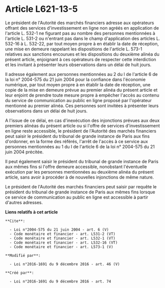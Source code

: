 # Article L621-13-5

Le président de l'Autorité des marchés financiers adresse aux opérateurs offrant des services d'investissement en ligne non
agréés en application de l'article L. 532-1 ne figurant pas au nombre des personnes mentionnées à l'article L. 531-2 ou
n'entrant pas dans le champ d'application des articles L. 532-16 à L. 532-22, par tout moyen propre à en établir la date de
réception, une mise en demeure rappelant les dispositions de l'article L. 573-1 relatives aux sanctions encourues et les
dispositions du deuxième alinéa du présent article, enjoignant à ces opérateurs de respecter cette interdiction et les
invitant à présenter leurs observations dans un délai de huit jours. 

Il adresse également aux personnes mentionnées au 2 du I de l'article 6 de la loi n° 2004-575 du 21 juin 2004 pour la
confiance dans l'économie numérique, par tout moyen propre à en établir la date de réception, une copie de la mise en demeure
prévue au premier alinéa du présent article et leur enjoint de prendre toute mesure propre à empêcher l'accès au contenu du
service de communication au public en ligne proposé par l'opérateur mentionné au premier alinéa. Ces personnes sont invitées
à présenter leurs observations dans un délai de huit jours. 

A l'issue de ce délai, en cas d'inexécution des injonctions prévues aux deux premiers alinéas du présent article ou si
l'offre de services d'investissement en ligne reste accessible, le président de l'Autorité des marchés financiers peut saisir
le président du tribunal de grande instance de Paris aux fins d'ordonner, en la forme des référés, l'arrêt de l'accès à ce
service aux personnes mentionnées au 1 du I de l'article 6 de la loi n° 2004-575 du 21 juin 2004 précitée. 

Il peut également saisir le président du tribunal de grande instance de Paris aux mêmes fins si l'offre demeure accessible,
nonobstant l'éventuelle exécution par les personnes mentionnées au deuxième alinéa du présent article, sans avoir à procéder
à de nouvelles injonctions de même nature. 

Le président de l'Autorité des marchés financiers peut saisir par requête le président du tribunal de grande instance de
Paris aux mêmes fins lorsque ce service de communication au public en ligne est accessible à partir d'autres adresses.

**Liens relatifs à cet article**

	**Cite**:

	  - Loi n°2004-575 du 21 juin 2004 - art. 6 (V)
	  - Code monétaire et financier - art. L531-2 (VT)
	  - Code monétaire et financier - art. L532-1 (VT)
	  - Code monétaire et financier - art. L532-16 (VT)
	  - Code monétaire et financier - art. L573-1 (V)

	**Modifié par**:

	  - Loi n°2016-1691 du 9 décembre 2016 - art. 46 (V)

	**Créé par**:

	  - Loi n°2016-1691 du 9 décembre 2016 - art. 74

